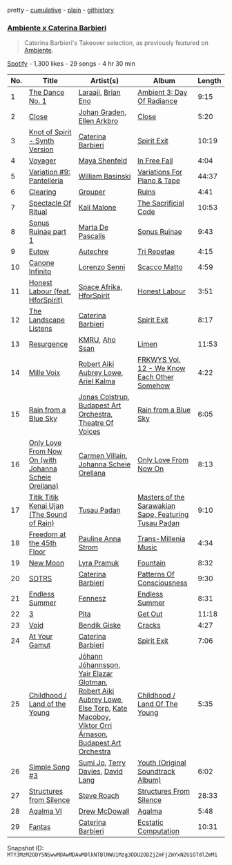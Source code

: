 pretty - [cumulative](/playlists/cumulative/37i9dQZF1DWTyCyCult6yg.md) - [plain](/playlists/plain/37i9dQZF1DWTyCyCult6yg) - [githistory](https://github.githistory.xyz/mackorone/spotify-playlist-archive/blob/main/playlists/plain/37i9dQZF1DWTyCyCult6yg)

### [Ambiente x Caterina Barbieri](https://open.spotify.com/playlist/37i9dQZF1DWTyCyCult6yg)

> Caterina Barbieri's Takeover selection, as previously featured on <a href="spotify:user:spotify:playlist:37i9dQZF1DX9c7yCloFHHL">Ambiente</a>.

[Spotify](https://open.spotify.com/user/spotify) - 1,300 likes - 29 songs - 4 hr 30 min

| No. | Title | Artist(s) | Album | Length |
|---|---|---|---|---|
| 1 | [The Dance No\. 1](https://open.spotify.com/track/2z7VAEi6i9GMkQloRUzyu1) | [Laraaji](https://open.spotify.com/artist/6sd3qv6kReAdo6WsLBtXX4), [Brian Eno](https://open.spotify.com/artist/7MSUfLeTdDEoZiJPDSBXgi) | [Ambient 3: Day Of Radiance](https://open.spotify.com/album/42Lahj8mKJKxPgncRXPuPw) | 9:15 |
| 2 | [Close](https://open.spotify.com/track/1CIx89XwJuePwZchjrHudW) | [Johan Graden](https://open.spotify.com/artist/0mASxX1wZrJJQzv1ZiRxak), [Ellen Arkbro](https://open.spotify.com/artist/7cFSj2thh5HO4mnVZHP7nn) | [Close](https://open.spotify.com/album/5kmzOIqlnSKxGTj0BCc47u) | 5:20 |
| 3 | [Knot of Spirit \- Synth Version](https://open.spotify.com/track/3oJPt3XTWFAfISXhJlSI7H) | [Caterina Barbieri](https://open.spotify.com/artist/61WgG5fz5ilJrMne7tE1zu) | [Spirit Exit](https://open.spotify.com/album/5KHpUME9BlHi5Dhf3thJoH) | 10:19 |
| 4 | [Voyager](https://open.spotify.com/track/4VWqW5L7atG0psu8TtCVyN) | [Maya Shenfeld](https://open.spotify.com/artist/1OMjA32UiPks2fQpMHU6DZ) | [In Free Fall](https://open.spotify.com/album/6SG8tzZmlQBCQQSNzMmqQ2) | 4:04 |
| 5 | [Variation \#9: Pantelleria](https://open.spotify.com/track/2jlUqwqE1bXbo0Lfd0D8jq) | [William Basinski](https://open.spotify.com/artist/6u5axd0rpDsWSmzhFfb2VB) | [Variations For Piano & Tape](https://open.spotify.com/album/6MvIw0T6gV58pmiqxylymi) | 44:37 |
| 6 | [Clearing](https://open.spotify.com/track/3IL43TRkEnh4buGOZ1Brb5) | [Grouper](https://open.spotify.com/artist/31uyAcnY0kjjKKIQZMKX4i) | [Ruins](https://open.spotify.com/album/5ElYoVUqRQIlDekD1v6aKa) | 4:41 |
| 7 | [Spectacle Of Ritual](https://open.spotify.com/track/62SMTFdXWQ4g8UMcgk0WLz) | [Kali Malone](https://open.spotify.com/artist/1I0rODlh5K9pW3JhEla2H9) | [The Sacrificial Code](https://open.spotify.com/album/3uZXkg8c5Ibsvuz1ZSpeSD) | 10:53 |
| 8 | [Sonus Ruinae part 1](https://open.spotify.com/track/6zBMShkhey4dGfJb9DjHxS) | [Marta De Pascalis](https://open.spotify.com/artist/5mcn2ysmgFilH73FQhQIcr) | [Sonus Ruinae](https://open.spotify.com/album/5GWWgKTuTNLVTlMB44ognu) | 9:43 |
| 9 | [Eutow](https://open.spotify.com/track/4uRXAyNL5T4KY7iawdfJBZ) | [Autechre](https://open.spotify.com/artist/6WH1V41LwGDGmlPUhSZLHO) | [Tri Repetae](https://open.spotify.com/album/3p1ZD8q3sGC6tf81QeVrYI) | 4:15 |
| 10 | [Canone Infinito](https://open.spotify.com/track/4rbLiyMabI4JhlLeXqb5ps) | [Lorenzo Senni](https://open.spotify.com/artist/7mKwhB3UiepqzM946jBOyi) | [Scacco Matto](https://open.spotify.com/album/2vgQwkBwLcdwdwvQecpp1p) | 4:59 |
| 11 | [Honest Labour \(feat\. HforSpirit\)](https://open.spotify.com/track/3reCdVXmx9UVQlLhzqAh8H) | [Space Afrika](https://open.spotify.com/artist/6cU1HCzqStKzT3NUuaaCO5), [HforSpirit](https://open.spotify.com/artist/3EFHV7IDQxHCNlFljVrMUu) | [Honest Labour](https://open.spotify.com/album/7Cr6BDi4l08zU8OCKC74Cq) | 3:51 |
| 12 | [The Landscape Listens](https://open.spotify.com/track/6qQTNojH1JExNttv0NthOb) | [Caterina Barbieri](https://open.spotify.com/artist/61WgG5fz5ilJrMne7tE1zu) | [Spirit Exit](https://open.spotify.com/album/5KHpUME9BlHi5Dhf3thJoH) | 8:17 |
| 13 | [Resurgence](https://open.spotify.com/track/0Xy8Xdk360sJyqD2IJTaxY) | [KMRU](https://open.spotify.com/artist/5blZUSGq0z7HhuSldSXV3a), [Aho Ssan](https://open.spotify.com/artist/6DP0aNDMupNmkyK4drCrvC) | [Limen](https://open.spotify.com/album/3kymDZ82blY8DFzM6uz880) | 11:53 |
| 14 | [Mille Voix](https://open.spotify.com/track/3HAb2QPhllNttEKZNYDdX2) | [Robert Aiki Aubrey Lowe](https://open.spotify.com/artist/1RWnH2AYF6gpgtDNOlLZLg), [Ariel Kalma](https://open.spotify.com/artist/1XDHnXR3sd1pGoc7vqUtBq) | [FRKWYS Vol\. 12 \- We Know Each Other Somehow](https://open.spotify.com/album/4ncD4cYn7gssNrzPBgzPEK) | 4:22 |
| 15 | [Rain from a Blue Sky](https://open.spotify.com/track/3TAXWN7VJYXTfyvXi1jLhf) | [Jonas Colstrup](https://open.spotify.com/artist/5ZRR9BnCZ89uKNgkvnwCJ2), [Budapest Art Orchestra](https://open.spotify.com/artist/6OepiS5BXsCRgfBGf5CD9N), [Theatre Of Voices](https://open.spotify.com/artist/4XFASxAPCD5LZ6omKGJI56) | [Rain from a Blue Sky](https://open.spotify.com/album/2Govw4yIBd07fdq4kMCfyw) | 6:05 |
| 16 | [Only Love From Now On \(with Johanna Scheie Orellana\)](https://open.spotify.com/track/3Woi4fIAiktL6UwEcDFPfo) | [Carmen Villain](https://open.spotify.com/artist/4Ps6q34DtWOueT2tJtwE5l), [Johanna Scheie Orellana](https://open.spotify.com/artist/2XZZ4suNvaBBsxrHcRa7pG) | [Only Love From Now On](https://open.spotify.com/album/51gBdOcPhuUMKlSTO5CySL) | 8:13 |
| 17 | [Titik Titik Kenai Ujan \(The Sound of Rain\)](https://open.spotify.com/track/0QjeE0Xx4uDwjnGzlzboGU) | [Tusau Padan](https://open.spotify.com/artist/6118mSy0ooADEhDqoS6B2X) | [Masters of the Sarawakian Sape, Featuring Tusau Padan](https://open.spotify.com/album/6SBMB6gFg8FtPV3blJFFis) | 9:10 |
| 18 | [Freedom at the 45th Floor](https://open.spotify.com/track/3FhTy63b1pmm5FSEUtpCPR) | [Pauline Anna Strom](https://open.spotify.com/artist/1N5oRpOIshVJwICjXqkHPW) | [Trans\-Millenia Music](https://open.spotify.com/album/4hY9BjX7ydDk7hlXaP8ykw) | 4:34 |
| 19 | [New Moon](https://open.spotify.com/track/5lgp5oTql3KEoCpsQha7e1) | [Lyra Pramuk](https://open.spotify.com/artist/4nIgCJvBTi7M3pFn2ELhxm) | [Fountain](https://open.spotify.com/album/0fasH5TVfXvpzoYpFmemgL) | 8:32 |
| 20 | [SOTRS](https://open.spotify.com/track/2FlB3fJcGaohJORO93cNWv) | [Caterina Barbieri](https://open.spotify.com/artist/61WgG5fz5ilJrMne7tE1zu) | [Patterns Of Consciousness](https://open.spotify.com/album/0NzTh2r6EOk9JDWkRHkeYS) | 9:30 |
| 21 | [Endless Summer](https://open.spotify.com/track/6XfxiuFIEj6NzCWTPVQhyl) | [Fennesz](https://open.spotify.com/artist/2DoQBgPsB9AdmWpIa2hUSz) | [Endless Summer](https://open.spotify.com/album/0xnL6goTzcRFKzbrleXfpF) | 8:31 |
| 22 | [3](https://open.spotify.com/track/0OIAMw3i4SHUHI1NABC7dp) | [Pita](https://open.spotify.com/artist/2i3zTPExXMxUJ8lwU2oss7) | [Get Out](https://open.spotify.com/album/0lFozuBp78iWigdvkCcwDM) | 11:18 |
| 23 | [Void](https://open.spotify.com/track/5CSCXD6XejaxTHBG57Ap2m) | [Bendik Giske](https://open.spotify.com/artist/0IbWsSdsJyNM0I2cVMsl0K) | [Cracks](https://open.spotify.com/album/0SKz3oXHcgtANIjmTDO2yJ) | 4:27 |
| 24 | [At Your Gamut](https://open.spotify.com/track/2uJJfL2Yp7dcXTh2zdVQkN) | [Caterina Barbieri](https://open.spotify.com/artist/61WgG5fz5ilJrMne7tE1zu) | [Spirit Exit](https://open.spotify.com/album/5KHpUME9BlHi5Dhf3thJoH) | 7:06 |
| 25 | [Childhood / Land of the Young](https://open.spotify.com/track/6ZoFiIpWtkP80Ya0RJmBQL) | [Jóhann Jóhannsson](https://open.spotify.com/artist/3IpQziA6YwD53PQ5xbwgLF), [Yair Elazar Glotman](https://open.spotify.com/artist/5WauIMQCkt1pLvm15mi22B), [Robert Aiki Aubrey Lowe](https://open.spotify.com/artist/1RWnH2AYF6gpgtDNOlLZLg), [Else Torp](https://open.spotify.com/artist/5Fj6OfoKIjoyz8i8ZrYWnS), [Kate Macoboy](https://open.spotify.com/artist/0lHGLJ9pLyZuBOGQFJSi1m), [Viktor Orri Árnason](https://open.spotify.com/artist/18Z4spLSvLLjg7hnCS5De1), [Budapest Art Orchestra](https://open.spotify.com/artist/6OepiS5BXsCRgfBGf5CD9N) | [Childhood / Land Of The Young](https://open.spotify.com/album/5UZixjLfZBr0EdFVCXqMJ5) | 5:35 |
| 26 | [Simple Song \#3](https://open.spotify.com/track/3LFOeWFs0DIMtM4Gfgc90y) | [Sumi Jo](https://open.spotify.com/artist/2QJJHCdkMmlbff1beZnAz6), [Terry Davies](https://open.spotify.com/artist/6APswPnMBKxYpJuuxkhjFN), [David Lang](https://open.spotify.com/artist/7rdRfDNLKnGbxnnanaggQ2) | [Youth \(Original Soundtrack Album\)](https://open.spotify.com/album/4PEi00t2ZRYcvyvmzk5vUi) | 6:02 |
| 27 | [Structures from Silence](https://open.spotify.com/track/6fWQiphelkd7NF3CoPegB1) | [Steve Roach](https://open.spotify.com/artist/00gh6kmKYOu8xyorRxQm6a) | [Structures From Silence](https://open.spotify.com/album/46AY6JPcDEFWYF8YcYOQWh) | 28:33 |
| 28 | [Agalma VI](https://open.spotify.com/track/67oHNuPeVcPe0mM97wYQra) | [Drew McDowall](https://open.spotify.com/artist/3jAdN6k0KlW1X48AUizxn4) | [Agalma](https://open.spotify.com/album/2y82aUBnl81FdYBLqpA1C6) | 5:48 |
| 29 | [Fantas](https://open.spotify.com/track/0fjYD3Tx5XHuI4yfCjhUfU) | [Caterina Barbieri](https://open.spotify.com/artist/61WgG5fz5ilJrMne7tE1zu) | [Ecstatic Computation](https://open.spotify.com/album/1hOgPjM2AP2zUJnaXmmEGb) | 10:31 |

Snapshot ID: `MTY3MzM2ODY5NSwwMDAwMDAwMDlkNTBlNWU1Mzg3ODU2ODZjZmFjZmYxN2U1OTdlZmM1`
